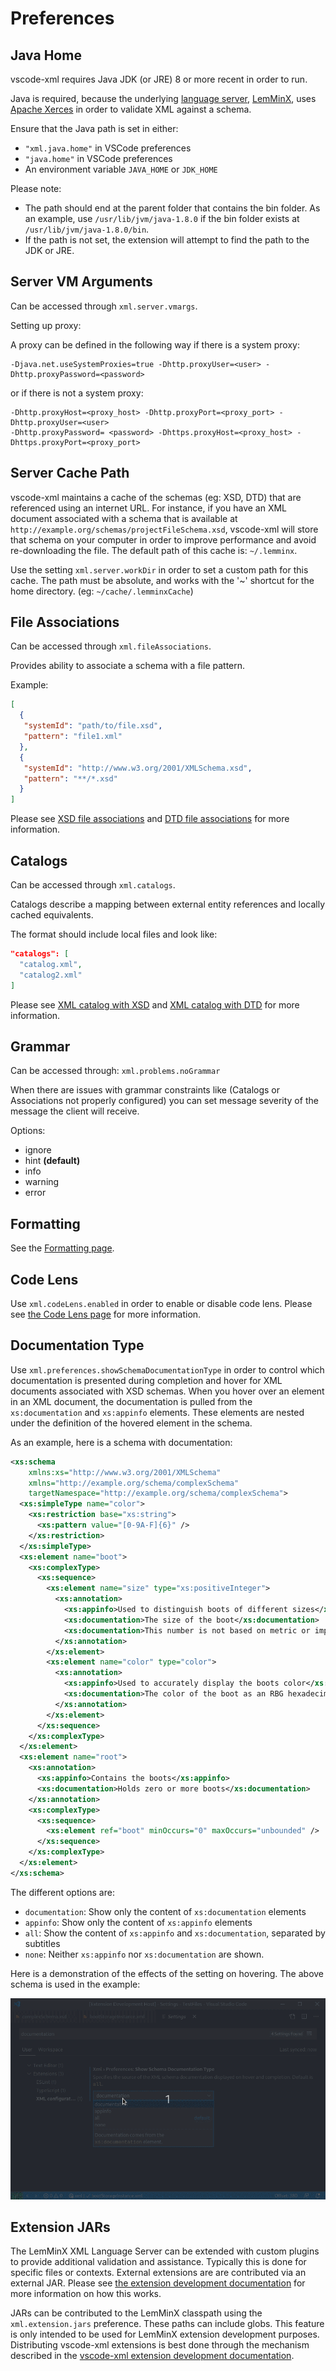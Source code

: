 # Preferences

## Java Home

  vscode-xml requires Java JDK (or JRE) 8 or more recent in order to run.

  Java is required, because the underlying [language server](https://microsoft.github.io/language-server-protocol/), [LemMinX](https://github.com/eclipse/lemminx), uses [Apache Xerces](https://xerces.apache.org/) in order to validate XML against a schema.

  Ensure that the Java path is set in either:
  * `"xml.java.home"` in VSCode preferences
  * `"java.home"` in VSCode preferences
  * An environment variable `JAVA_HOME` or `JDK_HOME`

  Please note:
  * The path should end at the parent folder that contains the bin folder. As an example, use `/usr/lib/jvm/java-1.8.0` if the bin folder exists at `/usr/lib/jvm/java-1.8.0/bin`.
  * If the path is not set, the extension will attempt to find the path to the JDK or JRE.

## Server VM Arguments

  Can be accessed through `xml.server.vmargs`.

  Setting up proxy:

  A proxy can be defined in the following way if there is a system proxy:

  ```
  -Djava.net.useSystemProxies=true -Dhttp.proxyUser=<user> -Dhttp.proxyPassword=<password>
  ```

   or if there is not a system proxy:

  ```
  -Dhttp.proxyHost=<proxy_host> -Dhttp.proxyPort=<proxy_port> -Dhttp.proxyUser=<user>
  -Dhttp.proxyPassword= <password> -Dhttps.proxyHost=<proxy_host> -Dhttps.proxyPort=<proxy_port>
  ```

## Server Cache Path

  vscode-xml maintains a cache of the schemas (eg: XSD, DTD) that are referenced using an internet URL.
  For instance, if you have an XML document associated with a schema that is available at `http://example.org/schemas/projectFileSchema.xsd`,
  vscode-xml will store that schema on your computer in order to improve performance and avoid re-downloading the file.
  The default path of this cache is: `~/.lemminx`.

  Use the setting `xml.server.workDir` in order to set a custom path for this cache.
  The path must be absolute, and works with the '~' shortcut for the home directory.
  (eg: `~/cache/.lemminxCache`)

## File Associations

  Can be accessed through `xml.fileAssociations`.

  Provides ability to associate a schema with a file pattern.

  Example:
  ```json
  [
    {
     "systemId": "path/to/file.xsd",
     "pattern": "file1.xml"
    },
    {
     "systemId": "http://www.w3.org/2001/XMLSchema.xsd",
     "pattern": "**/*.xsd"
    }
  ]
  ```

Please see [XSD file associations](Validation.md#xml-file-association-with-xsd) and [DTD file associations](Validation.md#xml-file-association-with-dtd) for more information.

## Catalogs

  Can be accessed through `xml.catalogs`.

  Catalogs describe a mapping between external entity references and locally cached equivalents.

  The format should include local files and look like:

  ```json
  "catalogs": [
    "catalog.xml",
    "catalog2.xml"
  ]
  ```
  
Please see [XML catalog with XSD](Validation.md#XML-catalog-with-XSD) and [XML catalog with DTD](Validation.md#XML-catalog-with-DTD) for more information.
  
## Grammar

  Can be accessed through: `xml.problems.noGrammar`

  When there are issues with grammar constraints like (Catalogs or Associations not properly configured)
  you can set message severity of the message the client will receive.

  Options:

*  ignore
*  hint **(default)**
*  info
*  warning
*  error

## Formatting

See the [Formatting page](Formatting.md#formatting).

## Code Lens

Use `xml.codeLens.enabled` in order to enable or disable code lens. Please see [the Code Lens page](CodeLens.md#code-lens) for more information.

## Documentation Type

Use `xml.preferences.showSchemaDocumentationType` in order to control which documentation is presented during completion and hover for XML documents associated with XSD schemas.
When you hover over an element in an XML document, the documentation is pulled from the `xs:documentation` and `xs:appinfo` elements. These elements are nested under the definition of the hovered element in the schema.

As an example, here is a schema with documentation:

```xml
<xs:schema
    xmlns:xs="http://www.w3.org/2001/XMLSchema"
    xmlns="http://example.org/schema/complexSchema"
    targetNamespace="http://example.org/schema/complexSchema">
  <xs:simpleType name="color">
    <xs:restriction base="xs:string">
      <xs:pattern value="[0-9A-F]{6}" />
    </xs:restriction>
  </xs:simpleType>
  <xs:element name="boot">
    <xs:complexType>
      <xs:sequence>
        <xs:element name="size" type="xs:positiveInteger">
          <xs:annotation>
            <xs:appinfo>Used to distinguish boots of different sizes</xs:appinfo>
            <xs:documentation>The size of the boot</xs:documentation>
            <xs:documentation>This number is not based on metric or imperial units of measurement</xs:documentation>
          </xs:annotation>
        </xs:element>
        <xs:element name="color" type="color">
          <xs:annotation>
            <xs:appinfo>Used to accurately display the boots color</xs:appinfo>
            <xs:documentation>The color of the boot as an RBG hexadecimal number</xs:documentation>
          </xs:annotation>
        </xs:element>
      </xs:sequence>
    </xs:complexType>
  </xs:element>
  <xs:element name="root">
    <xs:annotation>
      <xs:appinfo>Contains the boots</xs:appinfo>
      <xs:documentation>Holds zero or more boots</xs:documentation>
    </xs:annotation>
    <xs:complexType>
      <xs:sequence>
        <xs:element ref="boot" minOccurs="0" maxOccurs="unbounded" />
      </xs:sequence>
    </xs:complexType>
  </xs:element>
</xs:schema>
```

The different options are:
 * `documentation`: Show only the content of `xs:documentation` elements
 * `appinfo`: Show only the content of `xs:appinfo` elements
 * `all`: Show the content of `xs:appinfo` and `xs:documentation`, separated by subtitles
 * `none`: Neither `xs:appinfo` nor `xs:documentation` are shown.

Here is a demonstration of the effects of the setting on hovering. The above schema is used in the example:

![Changing the documentation type setting changes which text the hover shows when hovering over an element that is in a schema document](./images/Preferences/HoverDocumentationQuickDemo.gif)

## Extension JARs

The LemMinX XML Language Server can be extended with custom plugins to provide additional validation and assistance.
Typically this is done for specific files or contexts.
External extensions are are contributed via an external JAR.
Please see [the extension development documentation](https://github.com/eclipse/lemminx/blob/master/docs/LemMinX-Extensions.md) for more information on how this works.

JARs can be contributed to the LemMinX classpath using the `xml.extension.jars` preference.
These paths can include globs.
This feature is only intended to be used for LemMinX extension development purposes.
Distributing vscode-xml extensions is best done through the mechanism described in the
[vscode-xml extension development documentation](Extensions.md#custom-xml-extensions).
